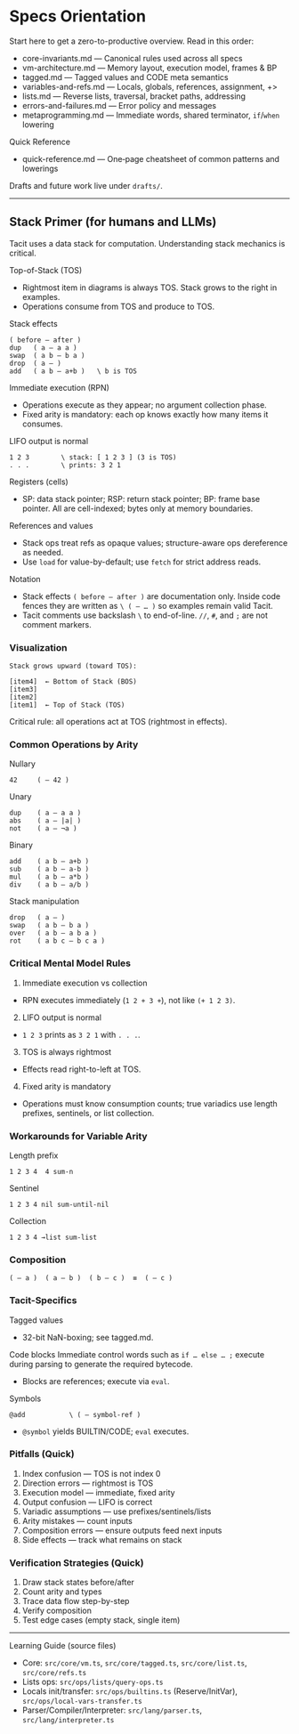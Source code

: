 # Specs Orientation

Start here to get a zero-to-productive overview. Read in this order:

- core-invariants.md — Canonical rules used across all specs
- vm-architecture.md — Memory layout, execution model, frames & BP
- tagged.md — Tagged values and CODE meta semantics
- variables-and-refs.md — Locals, globals, references, assignment, +>
- lists.md — Reverse lists, traversal, bracket paths, addressing
- errors-and-failures.md — Error policy and messages
- metaprogramming.md — Immediate words, shared terminator, `if`/`when` lowering

Quick Reference
- quick-reference.md — One‑page cheatsheet of common patterns and lowerings

Drafts and future work live under `drafts/`.

---

## Stack Primer (for humans and LLMs)

Tacit uses a data stack for computation. Understanding stack mechanics is critical.

Top-of-Stack (TOS)
- Rightmost item in diagrams is always TOS. Stack grows to the right in examples.
- Operations consume from TOS and produce to TOS.

Stack effects
```tacit
( before — after )
dup   ( a — a a )
swap  ( a b — b a )
drop  ( a — )
add   ( a b — a+b )   \ b is TOS
```

Immediate execution (RPN)
- Operations execute as they appear; no argument collection phase.
- Fixed arity is mandatory: each op knows exactly how many items it consumes.

LIFO output is normal
```tacit
1 2 3        \ stack: [ 1 2 3 ] (3 is TOS)
. . .        \ prints: 3 2 1
```

Registers (cells)
- SP: data stack pointer; RSP: return stack pointer; BP: frame base pointer. All are cell-indexed; bytes only at memory boundaries.

References and values
- Stack ops treat refs as opaque values; structure-aware ops dereference as needed.
- Use `load` for value-by-default; use `fetch` for strict address reads.

Notation
- Stack effects `( before — after )` are documentation only. Inside code fences they are written as `\ ( — … )` so examples remain valid Tacit.
- Tacit comments use backslash `\` to end-of-line. `//`, `#`, and `;` are not comment markers.

### Visualization

```tacit
Stack grows upward (toward TOS):

[item4]  ← Bottom of Stack (BOS)
[item3]
[item2]
[item1]  ← Top of Stack (TOS)
```

Critical rule: all operations act at TOS (rightmost in effects).

### Common Operations by Arity

Nullary
```tacit
42     ( — 42 )
```

Unary
```tacit
dup    ( a — a a )
abs    ( a — |a| )
not    ( a — ¬a )
```

Binary
```tacit
add    ( a b — a+b )
sub    ( a b — a-b )
mul    ( a b — a*b )
div    ( a b — a/b )
```

Stack manipulation
```tacit
drop   ( a — )
swap   ( a b — b a )
over   ( a b — a b a )
rot    ( a b c — b c a )
```

### Critical Mental Model Rules

1) Immediate execution vs collection
- RPN executes immediately (`1 2 + 3 +`), not like `(+ 1 2 3)`.

2) LIFO output is normal
- `1 2 3` prints as `3 2 1` with `. . .`.

3) TOS is always rightmost
- Effects read right-to-left at TOS.

4) Fixed arity is mandatory
- Operations must know consumption counts; true variadics use length prefixes, sentinels, or list collection.

### Workarounds for Variable Arity

Length prefix
```tacit
1 2 3 4  4 sum-n
```

Sentinel
```tacit
1 2 3 4 nil sum-until-nil
```

Collection
```tacit
1 2 3 4 →list sum-list
```

### Composition
```tacit
( — a )  ( a — b )  ( b — c )  ≡  ( — c )
```

### Tacit-Specifics

Tagged values
- 32-bit NaN-boxing; see tagged.md.

Code blocks
Immediate control words such as `if … else … ;` execute during parsing to generate the required bytecode.
- Blocks are references; execute via `eval`.

Symbols
```
@add           \ ( — symbol-ref )
```
- `@symbol` yields BUILTIN/CODE; `eval` executes.

### Pitfalls (Quick)

1) Index confusion — TOS is not index 0
2) Direction errors — rightmost is TOS
3) Execution model — immediate, fixed arity
4) Output confusion — LIFO is correct
5) Variadic assumptions — use prefixes/sentinels/lists
6) Arity mistakes — count inputs
7) Composition errors — ensure outputs feed next inputs
8) Side effects — track what remains on stack

### Verification Strategies (Quick)

1) Draw stack states before/after
2) Count arity and types
3) Trace data flow step-by-step
4) Verify composition
5) Test edge cases (empty stack, single item)

---

Learning Guide (source files)
- Core: `src/core/vm.ts`, `src/core/tagged.ts`, `src/core/list.ts`, `src/core/refs.ts`
- Lists ops: `src/ops/lists/query-ops.ts`
- Locals init/transfer: `src/ops/builtins.ts` (Reserve/InitVar), `src/ops/local-vars-transfer.ts`
- Parser/Compiler/Interpreter: `src/lang/parser.ts`, `src/lang/interpreter.ts`
